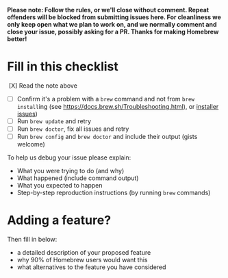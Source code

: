 **Please note: Follow the rules, or we'll close without comment. Repeat offenders will be blocked from submitting issues here. For cleanliness we only keep open what we plan to work on, and we normally comment and close your issue, possibly asking for a PR. Thanks for making Homebrew better!**

# Fill in this checklist
  [X] Read the note above
- [ ] Confirm it's a problem with a `brew` command and not from `brew install`ing (see https://docs.brew.sh/Troubleshooting.html), or [installer issues](https://github.com/Homebrew/install/issues/new))
- [ ] Run `brew update` and retry
- [ ] Run `brew doctor`, fix all issues and retry
- [ ] Run `brew config` and `brew doctor` and include their output (gists welcome)

To help us debug your issue please explain:
- What you were trying to do (and why)
- What happened (include command output)
- What you expected to happen
- Step-by-step reproduction instructions (by running `brew` commands)

# Adding a feature?
Then fill in below:
- a detailed description of your proposed feature
- why 90% of Homebrew users would want this
- what alternatives to the feature you have considered
